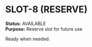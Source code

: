 # SLOT-8 (RESERVE)

**Status:** AVAILABLE  
**Purpose:** Reserve slot for future use

Ready when needed.
